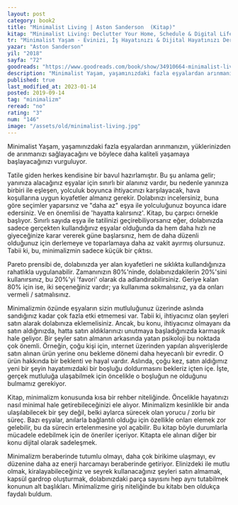 ```yaml
---
layout: post
category: book2
title: "Minimalist Living | Aston Sanderson  (Kitap)"
kitap: "Minimalist Living: Declutter Your Home, Schedule & Digital Life for Simple Living (and Discover Why Less is More)"
tr: "Minimalist Yaşam - Evinizi, İş Hayatınızı & Dijital Hayatınızı Derleyip Toparlayın"
yazar: "Aston Sanderson"
yil: "2018"
sayfa: "72"
goodreads: "https://www.goodreads.com/book/show/34910664-minimalist-living"
description: "Minimalist Yaşam, yaşamınızdaki fazla eşyalardan arınmanızın, yüklerinizden de arınmanızı sağlayacağını  vurguluyor."
published: true
last_modified_at: 2023-01-14
posted: 2019-09-14
tag: "minimalizm"
reread: "no"
rating: "3"
num: "146"
image: "/assets/old/minimalist-living.jpg"
---
```


Minimalist Yaşam, yaşamınızdaki fazla eşyalardan arınmanızın, yüklerinizden de arınmanızı sağlayacağını ve böylece daha kaliteli yaşamaya başlayacağınızı vurguluyor.

Tatile giden herkes kendisine bir bavul hazırlamıştır. Bu şu anlama gelir; yanınıza alacağınız eşyalar için sınırlı bir alanınız vardır, bu nedenle yanınıza birbiri ile eşleşen, yolculuk boyunca ihtiyacınızı karşılayacak, hava koşullarına uygun kıyafetler almanız gerekir. Dolabınızı incelersiniz, buna göre seçimler yaparsınız ve "daha az" eşya ile yolculuğunuz boyunca idare edersiniz. Ve en önemlisi de 'hayatta kalırsınız'. Kitap, bu çarpıcı örnekle başlıyor. Sınırlı sayıda eşya ile tatilinizi geçirebiliyorsanız eğer, dolabınızda sadece gerçekten kullandığınız eşyalar olduğunda da hem daha hızlı ne giyeceğinize karar vererek güne başlarsınız, hem de daha düzenli olduğunuz için derlemeye ve toparlamaya daha az vakit ayırmış olursunuz. Tabii ki, bu, minimalizmin sadece küçük bir çıktısı.

Pareto prensibi de, dolabınızda yer alan kıyafetleri ne sıklıkta kullandığınıza rahatlıkla uygulanabilir. Zamanınızın 80%'ninde, dolabınızdakilerin 20%'sini kullanırsınız, bu 20%'yi 'favori' olarak da adlandırabilirsiniz. Geriye kalan 80% için ise, iki seçeneğiniz vardır; ya kullanıma sokmalısınız, ya da onları vermeli / satmalısınız.

Minimalizmin özünde eşyaların sizin mutluluğunuz üzerinde aslında sandığınız kadar çok fazla etki etmemesi var. Tabii ki, ihtiyacınız olan şeyleri satın alarak dolabınıza eklemelisiniz. Ancak, bu konu, ihtiyacınız olmayanı da satın aldığınızda, hatta satın aldıklarınızı unutmaya başladığınızda karmaşık hale geliyor. Bir şeyler satın almanın arkasında yatan psikoloji bu noktada çok önemli. Örneğin, çoğu kişi için, ınternet üzerinden yapılan alışverişlerde satın alınan ürün yerine onu bekleme dönemi daha heyecanlı bir evredir. O ürün hakkında bir beklenti ve hayal vardır. Aslında, çoğu kez, satın aldığımız yeni bir şeyin hayatımızdaki bir boşluğu doldurmasını bekleriz içten içe. İşte, gerçek mutluluğa ulaşabilmek için öncelikle o boşluğun ne olduğunu bulmamız gerekiyor.

Kitap, minimalizm konusunda kısa bir rehber niteliğinde. Öncelikle hayatınızı nasıl minimal hale getirebileceğinizi ele alıyor. Minimalizm kesinlikle bir anda ulaşılabilecek bir şey değil, belki aylarca sürecek olan yorucu / zorlu bir süreç. Bazı eşyalar, anılarla bağlantılı olduğu için özellikle onları elemek zor gelebilir, bu da sürecin ertelenmesine yol açabilir. Bu kitap böyle durumlarla mücadele edebilmek için de öneriler içeriyor. Kitapta ele alınan diğer bir konu dijital olarak sadeleşmek.

Minimalizm beraberinde tutumlu olmayı, daha çok birikime ulaşmayı, ev düzenine daha az enerji harcamayı beraberinde getiriyor. Elinizdeki ile mutlu olmak, kiralayabileceğiniz ve seyrek kullanacağınız şeyleri satın almamak, kapsül gardrop oluşturmak, dolabınızdaki parça sayısını hep aynı tutabilmek konunun alt başlıkları. Minimalizme giriş niteliğinde bu kitabı ben oldukça faydalı buldum.
